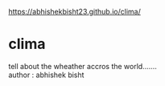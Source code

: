 https://abhishekbisht23.github.io/clima/
# clima
tell about the wheather accros the world.......
<br>
author : abhishek bisht
